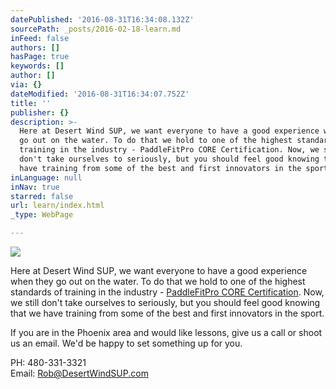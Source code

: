 ```yaml
---
datePublished: '2016-08-31T16:34:08.132Z'
sourcePath: _posts/2016-02-18-learn.md
inFeed: false
authors: []
hasPage: true
keywords: []
author: []
via: {}
dateModified: '2016-08-31T16:34:07.752Z'
title: ''
publisher: {}
description: >-
  Here at Desert Wind SUP, we want everyone to have a good experience when they
  go out on the water. To do that we hold to one of the highest standards of
  training in the industry - PaddleFitPro CORE Certification. Now, we still
  don't take ourselves to seriously, but you should feel good knowing that we
  have training from some of the best and first innovators in the sport.
inLanguage: null
inNav: true
starred: false
url: learn/index.html
_type: WebPage

---
```

![](https://s3-us-west-2.amazonaws.com/the-grid-img/p/4a632cb9589d63a12762cf7ac2586e4bd254a29b.jpg)

Here at Desert Wind SUP, we want everyone to have a good experience when they go out on the water. To do that we hold to one of the highest standards of training in the industry - [PaddleFitPro CORE Certification][0]. Now, we still don't take ourselves to seriously, but you should feel good knowing that we have training from some of the best and first innovators in the sport.

If you are in the Phoenix area and would like lessons, give us a call or shoot us an email. We'd be happy to set something up for you.

PH: 480-331-3321  
Email: Rob@DesertWindSUP.com

[0]: http://www.paddlefitpro.com/